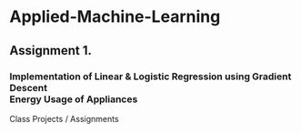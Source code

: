 # Applied-Machine-Learning
## Assignment 1.
### Implementation of Linear & Logistic Regression using Gradient Descent<br/>Energy Usage of Appliances
Class Projects / Assignments
